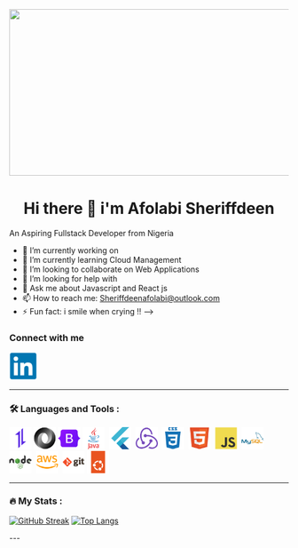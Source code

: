 <div align="center">
  <img src="https://media.giphy.com/media/dWesBcTLavkZuG35MI/giphy.gif" width="600" height="300"/>
 
  # Hi there 👋 i'm Afolabi Sheriffdeen
</div>





 An Aspiring Fullstack Developer from Nigeria


- 🔭 I’m currently working on 
- 🌱 I’m currently learning Cloud Management
- 👯 I’m looking to collaborate on Web Applications
- 🤔 I’m looking for help with 
- 💬 Ask me about Javascript and React js
- 📫 How to reach me: Sheriffdeenafolabi@outlook.com
- ⚡ Fun fact: i smile when crying !!
-->


### Connect with me
<a href="https://www.linkedin.com/in/Only1Afoo/">
  <img height="50" src="https://github.com/devicons/devicon/blob/master/icons/linkedin/linkedin-original.svg"/>
</a>

---


### :hammer_and_wrench: Languages and Tools :
<div>
 <img src="https://github.com/devicons/devicon/blob/master/icons/axios/axios-plain.svg" title="Axios" alt="Axiox" width="40" height="40"/>
 <img src="https://github.com/devicons/devicon/blob/master/icons/json/json-original.svg" title="Axios" alt="Axiox" width="40" height="40"/>
 <img src="https://github.com/devicons/devicon/blob/master/icons/bootstrap/bootstrap-original.svg" title="Bootstrap" alt="Bootstrap" width="40" height="40"/>
  <img src="https://github.com/devicons/devicon/blob/master/icons/java/java-original-wordmark.svg" title="Java" alt="Java" width="40" height="40"/>&nbsp;
  <img src="https://github.com/devicons/devicon/blob/master/icons/flutter/flutter-original.svg" title="Flutter" alt="Flutter" width="40" height="40"/>&nbsp;
  <img src="https://github.com/devicons/devicon/blob/master/icons/redux/redux-original.svg" title="Redux" alt="Redux " width="40" height="40"/>&nbsp;
  <img src="https://github.com/devicons/devicon/blob/master/icons/css3/css3-plain-wordmark.svg"  title="CSS3" alt="CSS" width="40" height="40"/>&nbsp;
  <img src="https://github.com/devicons/devicon/blob/master/icons/html5/html5-original.svg" title="HTML5" alt="HTML" width="40" height="40"/>&nbsp;
  <img src="https://github.com/devicons/devicon/blob/master/icons/javascript/javascript-original.svg" title="JavaScript" alt="JavaScript" width="40" height="40"/>&nbsp;
  <img src="https://github.com/devicons/devicon/blob/master/icons/mysql/mysql-original-wordmark.svg" title="MySQL"  alt="MySQL" width="40" height="40"/>&nbsp;
  <img src="https://github.com/devicons/devicon/blob/master/icons/nodejs/nodejs-original-wordmark.svg" title="NodeJS" alt="NodeJS" width="40" height="40"/>&nbsp;
  <img src="https://github.com/devicons/devicon/blob/master/icons/amazonwebservices/amazonwebservices-plain-wordmark.svg" title="AWS" alt="AWS" width="40" height="40"/>&nbsp;
  <img src="https://github.com/devicons/devicon/blob/master/icons/git/git-original-wordmark.svg" title="Git" **alt="Git" width="40" height="40"/>
  <img src="https://github.com/devicons/devicon/blob/master/icons/ubuntu/ubuntu-original.svg" title="Ubuntu" **alt="Ubuntu" width="40" height="40"/>
</div>

---

### :fire: My Stats :
<div display="flex">

[![GitHub Streak](http://github-readme-streak-stats.herokuapp.com?user=Only1Afoo&theme=dark&background=000000)](https://git.io/streak-stats)       [![Top Langs](https://github-readme-stats.vercel.app/api/top-langs/?username=Only1Afoo&layout=compact&theme=vision-friendly-dark)](https://github.com/anuraghazra/github-readme-stats)



</div>
---





